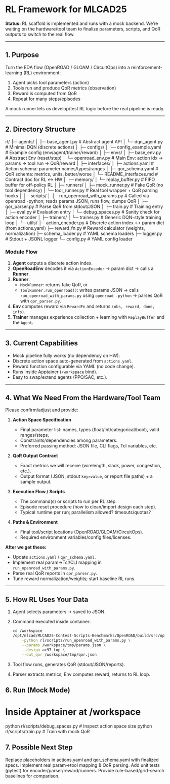# RL Framework for MLCAD25

**Status:** RL scaffold is implemented and runs with a mock backend. We’re waiting on the hardware/tool team to finalize parameters, scripts, and QoR outputs to switch to the real flow.

---

## 1. Purpose

Turn the EDA flow (OpenROAD / GLOAM / CircuitOps) into a reinforcement-learning (RL) environment:

1. Agent picks tool parameters (action)  
2. Tools run and produce QoR metrics (observation)  
3. Reward is computed from QoR  
4. Repeat for many steps/episodes

A mock runner lets us develop/test RL logic before the real pipeline is ready.

---

## 2. Directory Structure
rl/
├─ agents/
│ ├─ base_agent.py # Abstract agent API
│ └─ dqn_agent.py # Minimal DQN (discrete actions)
│
├─ configs/
│ └─ config_example.yaml # Example config (env/agent/trainer/reward)
│
├─ envs/
│ ├─ base_env.py # Abstract Env (reset/step)
│ └─ openroad_env.py # Main Env: action idx → params → tool run → QoR/reward
│
├─ interfaces/
│ ├─ actions.yaml # Action schema: parameter names/types/ranges
│ ├─ qor_schema.yaml # QoR schema: metrics, units, better/worse
│ └─ README_interfaces.md # Contract doc for RL ↔ HW
│
├─ memory/
│ └─ replay_buffer.py # FIFO buffer for off-policy RL
│
├─ runners/
│ ├─ mock_runner.py # Fake QoR (no tool dependency)
│ └─ tool_runner.py # Real tool wrapper + QoR parsing hooks
│
├─ scripts/
│ ├─ run_openroad_with_params.py # Called via openroad -python; reads params JSON, runs flow, dumps QoR
│ ├─ qor_parser.py # Parse QoR from stdout/JSON
│ ├─ train.py # Training entry
│ ├─ eval.py # Evaluation entry
│ └─ debug_spaces.py # Sanity check for action encoder
│
├─ trainers/
│ └─ trainer.py # Generic DQN-style training loop
│
└─ utils/
├─ action_encoder.py # Discrete action index ↔ param dict (from actions.yaml)
├─ reward_fn.py # Reward calculator (weights, normalization)
├─ schema_loader.py # YAML schema loaders
├─ logger.py # Stdout + JSONL logger
└─ config.py # YAML config loader


### Module Flow

1. **Agent** outputs a discrete action index.  
2. **OpenRoadEnv** decodes it via `ActionEncoder` → param dict → calls a **Runner**.  
3. **Runner**:
   - `MockRunner`: returns fake QoR, or  
   - `ToolRunner.run_openroad()`: writes params JSON → calls `run_openroad_with_params.py` using `openroad -python` → parses QoR with `qor_parser.py`.  
4. **Env** computes reward via `RewardFn` and returns `(obs, reward, done, info)`.  
5. **Trainer** manages experience collection + learning with `ReplayBuffer` and the `Agent`.

---

## 3. Current Capabilities

- Mock pipeline fully works (no dependency on HW).
- Discrete action space auto-generated from `actions.yaml`.
- Reward function configurable via YAML (no code change).
- Runs inside Apptainer (`/workspace` bind).
- Easy to swap/extend agents (PPO/SAC, etc.).

---

## 4. What We Need From the Hardware/Tool Team

Please confirm/adjust and provide:

1. **Action Space Specification**  
   - Final parameter list: names, types (float/int/categorical/bool), valid ranges/steps.  
   - Constraints/dependencies among parameters.  
   - Preferred passing method: JSON file, CLI flags, Tcl variables, etc.

2. **QoR Output Contract**  
   - Exact metrics we will receive (wirelength, slack, power, congestion, etc.).  
   - Output format (JSON, stdout `key=value`, or report file paths) + a sample output.

3. **Execution Flow / Scripts**  
   - The command(s) or scripts to run per RL step.  
   - Episode reset procedure (how to clean/import design each step).  
   - Typical runtime per run; parallelism allowed? timeouts/quotas?

4. **Paths & Environment**  
   - Final tool/script locations (OpenROAD/GLOAM/CircuitOps).  
   - Required environment variables/config files/licenses.

**After we get these:**

- Update `actions.yaml` / `qor_schema.yaml`.  
- Implement real param→Tcl/CLI mapping in `run_openroad_with_params.py`.  
- Parse real QoR reports in `qor_parser.py`.  
- Tune reward normalization/weights; start baseline RL runs.

---

## 5. How RL Uses Your Data

1. Agent selects parameters → saved to JSON.  

2. Command executed inside container:

   ```bash
   cd /workspace
   /opt/mlcad/MLCAD25-Contest-Scripts-Benchmarks/OpenROAD/build/src/openroad \
       -python rl/scripts/run_openroad_with_params.py \
       --params /workspace/tmp/params.json \
       --design ac97_top \
       --out_qor /workspace/tmp/qor.json

3. Tool flow runs, generates QoR (stdout/JSON/reports).

4. Parser extracts metrics, Env computes reward, returns to RL loop.

## 6. Run (Mock Mode)
# Inside Apptainer at /workspace
python rl/scripts/debug_spaces.py     # Inspect action space size
python rl/scripts/train.py            # Train with mock QoR

## 7. Possible Next Step
 Replace placeholders in actions.yaml and qor_schema.yaml with finalized specs.
 Implement real param→tool mapping & QoR parsing.
 Add unit tests (pytest) for encoder/parser/reward/runners.
 Provide rule-based/grid-search baselines for comparison.

